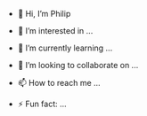 - 👋 Hi, I’m Philip
- 👀 I’m interested in ...
- 🌱 I’m currently learning ...
- 💞️ I’m looking to collaborate on ...
- 📫 How to reach me ...

- ⚡ Fun fact: ...

<!---
PhilipFirnsSeifert/PhilipFirnsSeifert is a ✨ special ✨ repository because its `README.md` (this file) appears on your GitHub profile.
You can click the Preview link to take a look at your changes.
--->
